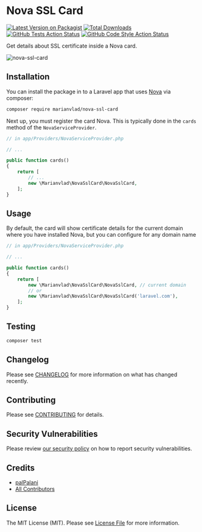 # Nova SSL Card

[![Latest Version on Packagist](https://img.shields.io/packagist/v/marianvlad/nova-ssl-card.svg?style=flat-square)](https://packagist.org/packages/marianvlad/nova-ssl-card)
[![Total Downloads](https://img.shields.io/packagist/dt/marianvlad/nova-ssl-card.svg?style=flat-square)](https://packagist.org/packages/marianvlad/nova-ssl-card)
[![GitHub Tests Action Status](https://img.shields.io/github/workflow/status/marianvlad/nova-ssl-card/run-tests?label=tests)](https://github.com/marianvlad/nova-ssl-card/actions?query=workflow%3Arun-tests+branch%3Amaster)
[![GitHub Code Style Action Status](https://img.shields.io/github/workflow/status/marianvlad/nova-ssl-card/Check%20&%20fix%20styling?label=code%20style)](https://github.com/marianvlad/nova-ssl-card/actions?query=workflow%3A"Check+%26+fix+styling"+branch%3Amaster)

Get details about SSL certificate inside a Nova card.

![nova-ssl-card](https://i.imgur.com/KOCjCj3.png)

## Installation

You can install the package in to a Laravel app that uses [Nova](https://nova.laravel.com) via composer:

```bash
composer require marianvlad/nova-ssl-card
```

Next up, you must register the card Nova. This is typically done in the `cards` method of the `NovaServiceProvider`.

```php
// in app/Providers/NovaServiceProvider.php

// ...

public function cards()
{
    return [
        // ...
        new \Marianvlad\NovaSslCard\NovaSslCard,
    ];
}
```
 
## Usage

By default, the card will show certificate details for the current domain
where you have installed Nova, but you can configure for any domain name

```php
// in app/Providers/NovaServiceProvider.php

// ...

public function cards()
{
    return [
        new \Marianvlad\NovaSslCard\NovaSslCard, // current domain
        // or
        new \Marianvlad\NovaSslCard\NovaSslCard('laravel.com'),
    ];
}
```

## Testing

```bash
composer test
```

## Changelog

Please see [CHANGELOG](CHANGELOG.md) for more information on what has changed recently.

## Contributing

Please see [CONTRIBUTING](.github/CONTRIBUTING.md) for details.

## Security Vulnerabilities

Please review [our security policy](../../security/policy) on how to report security vulnerabilities.

## Credits

- [palPalani](https://github.com/palpalani)
- [All Contributors](../../contributors)

## License

The MIT License (MIT). Please see [License File](LICENSE.md) for more information.
